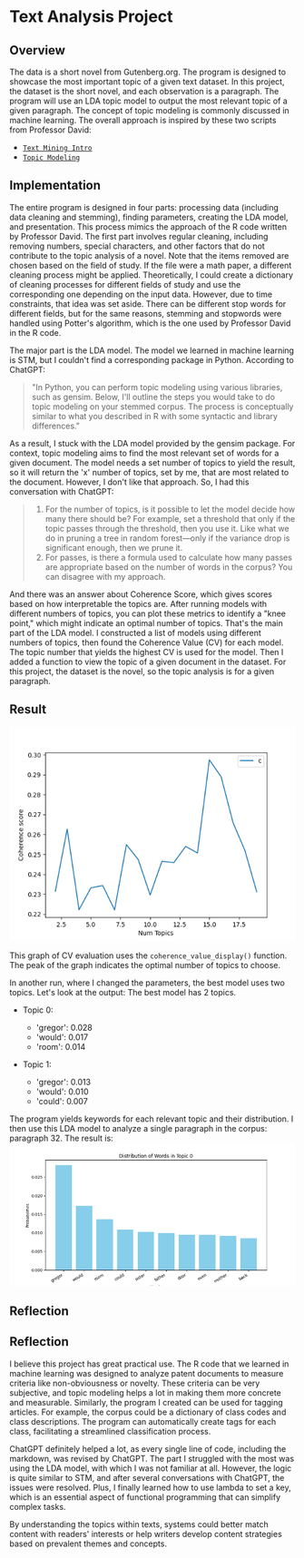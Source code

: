 # Text Analysis Project

## Overview

The data is a short novel from Gutenberg.org. The program is designed to showcase the most important topic of a given text dataset. In this project, the dataset is the short novel, and each observation is a paragraph. The program will use an LDA topic model to output the most relevant topic of a given paragraph. The concept of topic modeling is commonly discussed in machine learning. The overall approach is inspired by these two scripts from Professor David:
- [`Text Mining Intro`](references/Text%20Mining%20Intro%20Fall%202023.R)
- [`Topic Modeling`](references/Topic%20Modeling%202023.R)

## Implementation

The entire program is designed in four parts: processing data (including data cleaning and stemming), finding parameters, creating the LDA model, and presentation. This process mimics the approach of the R code written by Professor David. The first part involves regular cleaning, including removing numbers, special characters, and other factors that do not contribute to the topic analysis of a novel. Note that the items removed are chosen based on the field of study. If the file were a math paper, a different cleaning process might be applied. Theoretically, I could create a dictionary of cleaning processes for different fields of study and use the corresponding one depending on the input data. However, due to time constraints, that idea was set aside. There can be different stop words for different fields, but for the same reasons, stemming and stopwords were handled using Potter's algorithm, which is the one used by Professor David in the R code.

The major part is the LDA model. The model we learned in machine learning is STM, but I couldn't find a corresponding package in Python. According to ChatGPT:

> "In Python, you can perform topic modeling using various libraries, such as gensim. Below, I'll outline the steps you would take to do topic modeling on your stemmed corpus. The process is conceptually similar to what you described in R with some syntactic and library differences."

As a result, I stuck with the LDA model provided by the gensim package. For context, topic modeling aims to find the most relevant set of words for a given document. The model needs a set number of topics to yield the result, so it will return the 'x' number of topics, set by me, that are most related to the document. However, I don't like that approach. So, I had this conversation with ChatGPT:
> 1. For the number of topics, is it possible to let the model decide how many there should be? For example, set a threshold that only if the topic passes through the threshold, then you use it. Like what we do in pruning a tree in random forest—only if the variance drop is significant enough, then we prune it.
> 2. For passes, is there a formula used to calculate how many passes are appropriate based on the number of words in the corpus?
> You can disagree with my approach.

And there was an answer about Coherence Score, which gives scores based on how interpretable the topics are. After running models with different numbers of topics, you can plot these metrics to identify a "knee point," which might indicate an optimal number of topics. That's the main part of the LDA model. I constructed a list of models using different numbers of topics, then found the Coherence Value (CV) for each model. The topic number that yields the highest CV is used for the model. Then I added a function to view the topic of a given document in the dataset. For this project, the dataset is the novel, so the topic analysis is for a given paragraph.

## Result

![CV Evaluation Graph](images/best_cv.png)

This graph of CV evaluation uses the `coherence_value_display()` function. The peak of the graph indicates the optimal number of topics to choose.

In another run, where I changed the parameters, the best model uses two topics. Let's look at the output:
The best model has 2 topics.

- Topic 0:
  - 'gregor': 0.028
  - 'would': 0.017
  - 'room': 0.014

- Topic 1:
  - 'gregor': 0.013
  - 'would': 0.010
  - 'could': 0.007

The program yields keywords for each relevant topic and their distribution. I then use this LDA model to analyze a single paragraph in the corpus: paragraph 32. The result is:
![Text Clustering Figure](images/Figure_2.png)

## Reflection

## Reflection

I believe this project has great practical use. The R code that we learned in machine learning was designed to analyze patent documents to measure criteria like non-obviousness or novelty. These criteria can be very subjective, and topic modeling helps a lot in making them more concrete and measurable. Similarly, the program I created can be used for tagging articles. For example, the corpus could be a dictionary of class codes and class descriptions. The program can automatically create tags for each class, facilitating a streamlined classification process.

ChatGPT definitely helped a lot, as every single line of code, including the markdown, was revised by ChatGPT. The part I struggled with the most was using the LDA model, with which I was not familiar at all. However, the logic is quite similar to STM, and after several conversations with ChatGPT, the issues were resolved. Plus, I finally learned how to use lambda to set a key, which is an essential aspect of functional programming that can simplify complex tasks.

By understanding the topics within texts, systems could better match content with readers' interests or help writers develop content strategies based on prevalent themes and concepts.

